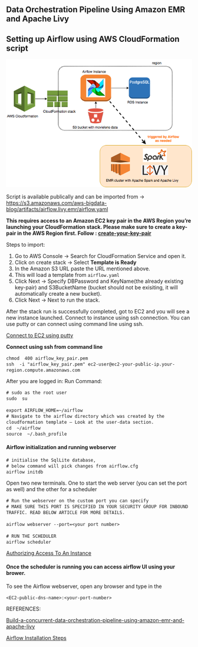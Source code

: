 ## Data Orchestration Pipeline Using Amazon EMR and Apache Livy
## Setting up Airflow using AWS CloudFormation script

![Airflow_Livy_Architecture](https://github.com/AuFeld/Data_Engineering_Projects/blob/main/images/airflow_livy.png)

Script is available publically and can be imported from -> https://s3.amazonaws.com/aws-bigdata-blog/artifacts/airflow.livy.emr/airflow.yaml 

**This requires access to an Amazon EC2 key pair in the AWS Region you’re launching your CloudFormation stack. Please make sure to create a key-pair in the AWS Region first. Follow : [create-your-key-pair](https://docs.aws.amazon.com/AWSEC2/latest/UserGuide/ec2-key-pairs.html#having-ec2-create-your-key-pair)** 

Steps to import:
1. Go to AWS Console -> Search for CloudFormation Service and open it.
2. Click on create stack -> Select **Template is Ready**
3. In the Amazon S3 URL paste the URL mentioned above.
4. This will load a template from `airflow.yaml`
5. Click Next -> Specify DBPassword and KeyName(the already existing key-pair) and S3BucketName (bucket should not be exisiting, it will automatically create a new bucket).
6. Click Next -> Next to run the stack. 

After the stack run is successfully completed, got to EC2 and you will see a new instance launched. Connect to instance using ssh connection. You can use putty or can connect using command line using ssh. 

[Connect to EC2 using putty](https://docs.aws.amazon.com/AWSEC2/latest/UserGuide/putty.html)

**Connect using ssh from command line**

    chmod  400 airflow_key_pair.pem 
    ssh  -i "airflow_key_pair.pem" ec2-user@ec2-your-public-ip.your-region.compute.amazonaws.com

After you are logged in: 
Run Command: 

    # sudo as the root user  
    sudo  su  
    
    export AIRFLOW_HOME=~/airflow
    # Navigate to the airflow directory which was created by the cloudformation template – Look at the user-data section.
    cd  ~/airflow 
    source  ~/.bash_profile

#### Airflow initialization and running webserver

    # initialise the SqlLite database, 
    # below command will pick changes from airflow.cfg
    airflow initdb
    
  Open two new terminals. One to start the web server (you can set the port as well) and the other for a scheduler
  

	# Run the webserver on the custom port you can specify
	# MAKE SURE THIS PORT IS SPECIFIED IN YOUR SECURITY GROUP FOR INBOUND TRAFFIC. READ BELOW ARTICLE FOR MORE DETAILS.
	
    airflow webserver --port=<your port number>
    
    # RUN THE SCHEDULER
    airflow scheduler


[Authorizing Access To An Instance](https://docs.aws.amazon.com/AWSEC2/latest/WindowsGuide/authorizing-access-to-an-instance.html)

#### Once the scheduler is running you can access airflow UI using your brower. 
To see the Airflow webserver, open any browser and type in the 

    <EC2-public-dns-name>:<your-port-number>


REFERENCES: 

[Build-a-concurrent-data-orchestration-pipeline-using-amazon-emr-and-apache-livy](https://aws.amazon.com/blogs/big-data/build-a-concurrent-data-orchestration-pipeline-using-amazon-emr-and-apache-livy/)

[Airflow Installation Steps](https://airflow.apache.org/docs/apache-airflow/stable/installation.html)
